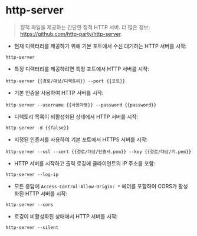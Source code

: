 # http-server

> 정적 파일을 제공하는 간단한 정적 HTTP 서버.
> 더 많은 정보: <https://github.com/http-party/http-server>.

- 현재 디렉터리를 제공하기 위해 기본 포트에서 수신 대기하는 HTTP 서버를 시작:

`http-server`

- 특정 디렉터리를 제공하려면 특정 포트에서 HTTP 서버를 시작:

`http-server {{경로/대상/디렉토리}} --port {{포트}}`

- 기본 인증을 사용하여 HTTP 서버를 시작:

`http-server --username {{사용자명}} --password {{password}}`

- 디렉토리 목록이 비활성화된 상태에서 HTTP 서버를 시작:

`http-server -d {{false}}`

- 지정된 인증서를 사용하여 기본 포트에서 HTTPS 서버를 시작:

`http-server --ssl --cert {{경로/대상/인증서.pem}} --key {{경로/대상/키.pem}}`

- HTTP 서버를 시작하고 출력 로깅에 클라이언트의 IP 주소를 포함:

`http-server --log-ip`

- 모든 응답에 `Access-Control-Allow-Origin: *` 헤더를 포함하여 CORS가 활성화된 HTTP 서버를 시작:

`http-server --cors`

- 로깅이 비활성화된 상태에서 HTTP 서버를 시작:

`http-server --silent`
